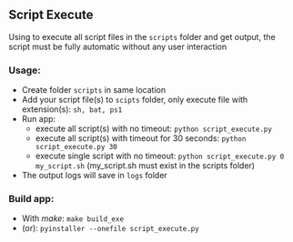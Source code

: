 ## Script Execute

Using to execute all script files in the `scripts` folder and get output, the script must be fully automatic without any user interaction 

### Usage:

* Create folder `scripts` in same location
* Add your script file(s) to `scipts` folder, only execute file with extension(s): `sh, bat, ps1`
* Run app: 
    * execute all script(s) with no timeout: `python script_execute.py`
    * execute all script(s) with timeout for 30 seconds: `python script_execute.py 30`
    * execute single script with no timeout: `python script_execute.py 0 my_script.sh` (my_script.sh must exist in the scripts folder)
* The output logs will save in `logs` folder

### Build app:

* With _make_: `make build_exe`
* (or): `pyinstaller --onefile script_execute.py`